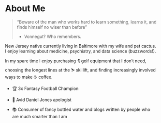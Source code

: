 # About Me

>“Beware of the man who works hard to learn something, learns it, and finds himself no wiser than before” 
>- Vonnegut? Who remembers. 

New Jersey native currently living in Baltimore with my wife and pet cactus. I enjoy learning about medicine, psychiatry, and data science (buzzwords!). 

In my spare time I enjoy purchasing :golfing: golf equipment that I don’t need, choosing the longest lines at the :skier: ski lift, and finding increasingly involved ways to make :coffee: coffee. 

- :trophy: 3x Fantasy Football Champion

- :football: Avid Daniel Jones apologist

- :books: Consumer of fancy bottled water and blogs written by people who are much smarter than I am
